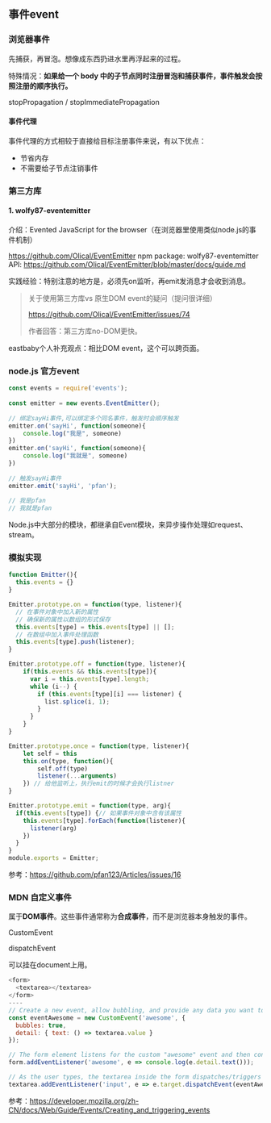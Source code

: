 ## 事件event

### 浏览器事件

先捕获，再冒泡。想像成东西扔进水里再浮起来的过程。

特殊情况：**如果给一个 body 中的子节点同时注册冒泡和捕获事件，事件触发会按照注册的顺序执行。**



stopPropagation / stopImmediatePropagation

#### 事件代理

事件代理的方式相较于直接给目标注册事件来说，有以下优点：

- 节省内存
- 不需要给子节点注销事件



### 第三方库

#### 1. wolfy87-eventemitter

介绍：Evented JavaScript for the browser（在浏览器里使用类似node.js的事件机制）

https://github.com/Olical/EventEmitter
npm package: wolfy87-eventemitter
API: <https://github.com/Olical/EventEmitter/blob/master/docs/guide.md>

实践经验：特别注意的地方是，必须先on监听，再emit发消息才会收到消息。

> 关于使用第三方库vs 原生DOM event的疑问（提问很详细）
>
> <https://github.com/Olical/EventEmitter/issues/74>
>
> 作者回答：第三方库no-DOM更快。

eastbaby个人补充观点：相比DOM event，这个可以跨页面。

###  node.js 官方event

```js
const events = require('events');
 
const emitter = new events.EventEmitter();
 
// 绑定sayHi事件,可以绑定多个同名事件，触发时会顺序触发
emitter.on('sayHi', function(someone){
    console.log("我是", someone)
})
emitter.on('sayHi', function(someone){
    console.log("我就是", someone)
})
 
// 触发sayHi事件
emitter.emit('sayHi', 'pfan');
 
// 我是pfan
// 我就是pfan
```

Node.js中大部分的模块，都继承自Event模块，来异步操作处理如request、stream。

### 模拟实现

```js
function Emitter(){
  this.events = {}
}

Emitter.prototype.on = function(type, listener){
  // 在事件对象中加入新的属性
  // 确保新的属性以数组的形式保存
  this.events[type] = this.events[type] || [];
  // 在数组中加入事件处理函数
  this.events[type].push(listener);
}

Emitter.prototype.off = function(type, listener){
	if(this.events && this.events[type]){
      var i = this.events[type].length;
      while (i--) {
        if (this.events[type][i] === listener) {
          list.splice(i, 1);
        }
      }
	}
}

Emitter.prototype.once = function(type, listener){
	let self = this
	this.on(type, function(){
		self.off(type)
		listener(...arguments)
	}) // 给他监听上，执行emit的时候才会执行listner
}

Emitter.prototype.emit = function(type, arg){
  if(this.events[type]) {// 如果事件对象中含有该属性
    this.events[type].forEach(function(listener){
      listener(arg)
    })
  }
}
module.exports = Emitter;
```

参考：<https://github.com/pfan123/Articles/issues/16>



### MDN 自定义事件

属于**DOM事件**。这些事件通常称为**合成事件**，而不是浏览器本身触发的事件。

CustomEvent

dispatchEvent

可以挂在document上用。

```js
<form>
  <textarea></textarea>
</form>
----
// Create a new event, allow bubbling, and provide any data you want to pass to the "details" property
const eventAwesome = new CustomEvent('awesome', {
  bubbles: true,
  detail: { text: () => textarea.value }
});

// The form element listens for the custom "awesome" event and then consoles the output of the passed text() method
form.addEventListener('awesome', e => console.log(e.detail.text()));

// As the user types, the textarea inside the form dispatches/triggers the event to fire, and uses itself as the starting point
textarea.addEventListener('input', e => e.target.dispatchEvent(eventAwesome));
```

参考：<https://developer.mozilla.org/zh-CN/docs/Web/Guide/Events/Creating_and_triggering_events>